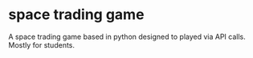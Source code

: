 # space trading game
A space trading game based in python designed to played via API calls. 
Mostly for students.

